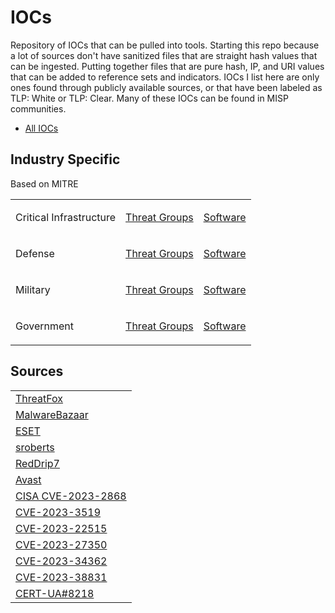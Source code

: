 # IOCs
Repository of IOCs that can be pulled into tools. Starting this repo because a lot of sources don't have sanitized files that are straight hash values that can be ingested. Putting together files that are pure hash, IP, and URI values that can be added to reference sets and indicators. IOCs I list here are only ones found through publicly available sources, or that have been labeled as TLP: White or TLP: Clear. Many of these IOCs can be found in MISP communities.
- <a href="https://github.com/PudgyDragon/IOCs/tree/main/All">All IOCs</a>

## Industry Specific
Based on MITRE
<table>
  <tr>
    <td>
      <p>Critical Infrastructure</p>
    </td>
    <td>
      <a href="https://github.com/PudgyDragon/IOCs/blob/main/Critical%20Infrastructure/groups.md">Threat Groups</a>
    </td>
    <td>
      <a href="https://github.com/PudgyDragon/IOCs/blob/main/Critical%20Infrastructure/software.md">Software</a>
    </td>
  </tr>
  <tr>
    <td>
      <p>Defense</p>
    </td>
    <td>
      <a href="https://github.com/PudgyDragon/IOCs/blob/main/Defense/groups.md">Threat Groups</a>
    </td>
    <td>
      <a href="https://github.com/PudgyDragon/IOCs/blob/main/Defense/software.md">Software</a>
    </td>
  </tr>
  <tr>
    <td>
      <p>Military</p>
    </td>
    <td>
      <a href="https://github.com/PudgyDragon/IOCs/blob/main/Military/groups.md">Threat Groups</a>
    </td>
    <td>
      <a href="https://github.com/PudgyDragon/IOCs/blob/main/Military/software.md">Software</a>
    </td>
  </tr>
  <tr>
    <td>
      <p>Government</p>
    </td>
    <td>
      <a href="https://github.com/PudgyDragon/IOCs/blob/main/Government/groups.md">Threat Groups</a>
    </td>
    <td>
      <a href="https://github.com/PudgyDragon/IOCs/blob/main/Government/software.md">Software</a>
    </td>
  </tr>
</table>

## Sources
<table>
  <tr>
    <td>
      <a href="https://threatfox-api.abuse.ch/">ThreatFox</a>
    </td>
  </tr>
  <tr>
    <td>
      <a href="https://bazaar.abuse.ch/">MalwareBazaar</a>
    </td>
  </tr>
  <tr>
    <td>
      <a href="https://github.com/eset/malware-ioc/">ESET</a>
    </td>
  </tr>
  <tr>
    <td>
      <a href="https://github.com/sroberts/awesome-iocs#indicators">sroberts</a>
    </td>
  </tr>
  <tr>
    <td>
      <a href="https://github.com/RedDrip7/APT_Digital_Weapon/">RedDrip7</a>
    </td>
  </tr>
  <tr>
    <td>
      <a href="https://github.com/avast/">Avast</a>
    </td>
  </tr>
  <tr>
    <td>
      <a href="https://www.cisa.gov/news-events/alerts/2023/08/29/cisa-releases-iocs-associated-malicious-barracuda-activity">CISA CVE-2023-2868</a>
    </td>
  </tr>
  <tr>
    <td>
      <a href="https://www.cisa.gov/news-events/cybersecurity-advisories/aa23-201a">CVE-2023-3519</a>
    </td>
  </tr>
  <tr>
    <td>
      <a href="https://www.cisa.gov/news-events/cybersecurity-advisories/aa23-289a">CVE-2023-22515</a>
    </td>
  </tr>
  <tr>
    <td>
      <a href="https://www.cisa.gov/news-events/cybersecurity-advisories/aa23-131a">CVE-2023-27350</a>
    </td>
  </tr>
  <tr>
    <td>
      <a href="https://www.cisa.gov/news-events/cybersecurity-advisories/aa23-158a">CVE-2023-34362</a>
    </td>
  </tr>
  <tr>
    <td>
      <a href="https://www.uptycs.com/blog/cve-2023-38831-winrar-zero-day">CVE-2023-38831</a>
    </td>
  </tr>
  <tr>
    <td>
      <a href="https://cert.gov.ua/article/6276652">CERT-UA#8218</a>
    </td>
  </tr>
</table>
